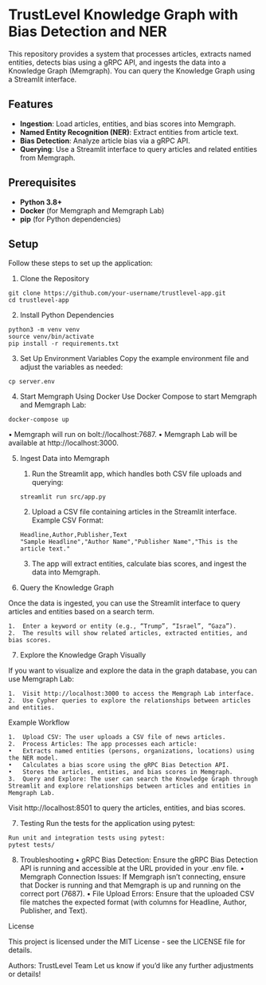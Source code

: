 # TrustLevel Knowledge Graph with Bias Detection and NER

This repository provides a system that processes articles, extracts named entities, detects bias using a gRPC API, and ingests the data into a Knowledge Graph (Memgraph). You can query the Knowledge Graph using a Streamlit interface.

## Features
- **Ingestion**: Load articles, entities, and bias scores into Memgraph.
- **Named Entity Recognition (NER)**: Extract entities from article text.
- **Bias Detection**: Analyze article bias via a gRPC API.
- **Querying**: Use a Streamlit interface to query articles and related entities from Memgraph.

## Prerequisites
- **Python 3.8+**
- **Docker** (for Memgraph and Memgraph Lab)
- **pip** (for Python dependencies)

## Setup

Follow these steps to set up the application:


1. Clone the Repository
```
git clone https://github.com/your-username/trustlevel-app.git
cd trustlevel-app
```

2. Install Python Dependencies
```
python3 -m venv venv
source venv/bin/activate
pip install -r requirements.txt
```

3. Set Up Environment Variables
Copy the example environment file and adjust the variables as needed:
```
cp server.env
```

4. Start Memgraph Using Docker
Use Docker Compose to start Memgraph and Memgraph Lab:
```
docker-compose up
```
•	Memgraph will run on bolt://localhost:7687.
•	Memgraph Lab will be available at http://localhost:3000.
 
5. Ingest Data into Memgraph

     1. Run the Streamlit app, which handles both CSV file uploads and querying:
      ```
      streamlit run src/app.py
      ```
     2. Upload a CSV file containing articles in the Streamlit interface.
     Example CSV Format:
      ```
      Headline,Author,Publisher,Text
      "Sample Headline","Author Name","Publisher Name","This is the article text."
      ```
      3. The app will extract entities, calculate bias scores, and ingest the data into Memgraph.


6. Query the Knowledge Graph

Once the data is ingested, you can use the Streamlit interface to query articles and entities based on a search term.

	1.	Enter a keyword or entity (e.g., “Trump”, “Israel”, “Gaza”).
	2.	The results will show related articles, extracted entities, and bias scores.

7. Explore the Knowledge Graph Visually

If you want to visualize and explore the data in the graph database, you can use Memgraph Lab:

	1.	Visit http://localhost:3000 to access the Memgraph Lab interface.
	2.	Use Cypher queries to explore the relationships between articles and entities.

Example Workflow

	1.	Upload CSV: The user uploads a CSV file of news articles.
	2.	Process Articles: The app processes each article:
	•	Extracts named entities (persons, organizations, locations) using the NER model.
	•	Calculates a bias score using the gRPC Bias Detection API.
	•	Stores the articles, entities, and bias scores in Memgraph.
	3.	Query and Explore: The user can search the Knowledge Graph through Streamlit and explore relationships between articles and entities in Memgraph Lab.

Visit http://localhost:8501 to query the articles, entities, and bias scores.



7. Testing
Run the tests for the application using pytest:
```
Run unit and integration tests using pytest:
pytest tests/
```

8. Troubleshooting
	•	gRPC Bias Detection: Ensure the gRPC Bias Detection API is running and accessible at the URL provided in your .env file.
	•	Memgraph Connection Issues: If Memgraph isn’t connecting, ensure that Docker is running and that Memgraph is up and running on the correct port (7687).
	•	File Upload Errors: Ensure that the uploaded CSV file matches the expected format (with columns for Headline, Author, Publisher, and Text).

License

This project is licensed under the MIT License - see the LICENSE file for details.

Authors: TrustLevel Team
Let us know if you’d like any further adjustments or details!
